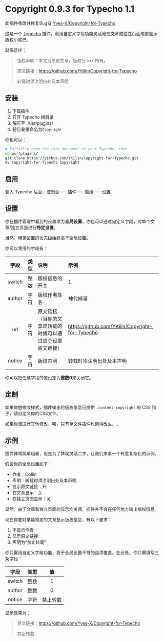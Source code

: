 # Copyright 0.9.3 for Typecho 1.1
此插件修改并修复Bug自 [Yves-X/Copyright-for-Typecho](https://github.com/Yves-X/Copyright-for-Typecho)

这是一个 [Typecho](https://github.com/typecho/typecho) 插件，利用自定义字段功能灵活地在文章或独立页面尾部显示版权小尾巴。

就像这样：

> 版权声明：本文为原创文章，版权归 xxx 所有。
>
> 原文链接：https://github.com/YKilin/Copyright-for-Typecho
>
> 转载时须注明出处及本声明

## 安装

1. 下载插件
1. 打开 Typecho 根目录
1. 解压至 ./usr/plugins/
1. 将目录重命名为`Copyright`

你也可以：

```bash
# Initailly open the root document of your Typecho, then
cd usr/plugins/
git clone https://github.com/YKilin/Copyright-for-Typecho.git
mv Copyright-for-Typecho Copyright
```

## 启用

登入 Typecho 后台，控制台——插件——启用——设置

## 设置

你在插件管理中看到的设置项为**全局设置**，你也可以通过自定义字段，对单个文章/独立页面进行**特定设置**。

当然，特定设置的优先级始终高于全局设置。

你可以使用的字段有：

| 字段 |类型|说明|示例|
|:---:|:---:|:----|:----|
|switch|整数|版权信息的开关|1|
|author|字符|版权作者姓名|神代綺凜|
|url|字符|原文链接（当你的文章是转载的时候可以通过这个设置原文链接）|https://github.com/YKilin/Copyright-for-Typecho|
|notice|字符|版权声明|转载时须注明出处及本声明|

你可以把任意字段的值设定为**整数0**来关闭它。

## 定制

如果你想修改样式，插件输出的版权信息已提供 `.content-copyright` 的 CSS 钩子，请自定义你的CSS文件。

如果你想进行其他修改，喂，只有单文件插件也懒得改么……

## 示例

插件非常简单粗暴，但是为了体现灵活二字，让我们来看一个有意复杂化的示例。

假设你的全局设置如下：

- 作者：Collin
- 声明：转载时须注明出处及本声明
- 显示原文链接：开
- 在文章显示：关
- 在独立页面显示：关

显然，由于文章和独立页面的显示均关闭，插件并不会在任何地方输出版权信息。

现在你要对某篇特定的文章显示版权信息，有以下要求：

1. 不显示作者
1. 显示原文链接
1. 声明为“禁止转载”

你只需用自定义字段功能，将于全局设置不符的选项覆盖。在此处，你只需填写三条字段：

| 字段 |类型|值|
|:---:|:---:|:----:|
|switch|整数|1|
|author|整数|0|
|notice|字符|禁止转载|

显示效果为：

> 原文链接：https://github.com/Yves-X/Copyright-for-Typecho
>
> 禁止转载
